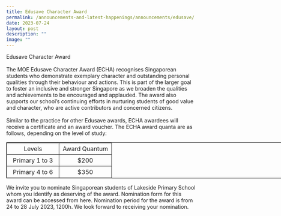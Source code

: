 ```yaml
---
title: Edusave Character Award
permalink: /announcements-and-latest-happenings/announcements/edusave/
date: 2023-07-24
layout: post
description: ""
image: ""
---
```

Edusave Character Award
<br><br>
The MOE Edusave Character Award (ECHA) recognises Singaporean students who demonstrate exemplary character and outstanding personal qualities through their behaviour and actions.  This is part of the larger goal to foster an inclusive and stronger Singapore as we broaden the qualities and achievements to be encouraged and applauded. The award also supports our school’s continuing efforts in nurturing students of good value and character, who are active contributors and concerned citizens.
<br><br>
Similar to the practice for other Edusave awards, ECHA awardees will receive a certificate and an award voucher.  The ECHA award quanta are as follows, depending on the level of study:
<table style="border: 1px solid rgb(42, 42, 42); width: 773px;">
<tbody><tr>
<td width="128" style="padding: 5px; text-align: center; border: 1px solid rgb(42, 42, 42);">Levels</td>
<td width="129" style="padding: 5px; text-align: center; border: 1px solid rgb(42, 42, 42);">Award Quantum</td></tr>
<tr>
<td width="128" style="padding: 5px; text-align: center; border: 1px solid rgb(42, 42, 42);">Primary 1 to 3</td>
<td width="129" style="padding: 5px; text-align: center; border: 1px solid rgb(42, 42, 42);">$200</td></tr>
<tr>
<td width="128" style="padding: 5px; text-align: center; border: 1px solid rgb(42, 42, 42);">Primary 4 to 6</td>
<td width="129" style="padding: 5px; text-align: center; border: 1px solid rgb(42, 42, 42);">$350</td></tr></tbody></table>

We invite you to nominate Singaporean students of Lakeside Primary School whom you identify as deserving of the award. Nomination form for this award can be accessed from here. Nomination period for the award is from 24 to 28 July 2023, 1200h. We look forward to receiving your nomination.